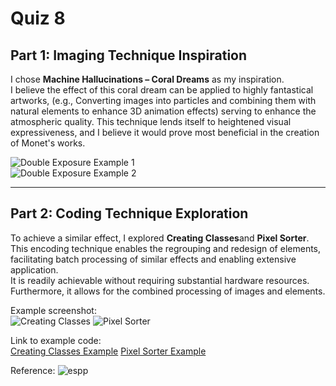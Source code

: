 # Quiz 8

## Part 1: Imaging Technique Inspiration
I chose **Machine Hallucinations – Coral Dreams** as my inspiration.  
I believe the effect of this coral dream can be applied to highly fantastical artworks, (e.g., Converting images into particles and combining them with natural elements to enhance 3D animation effects) serving to enhance the atmospheric quality.
This technique lends itself to heightened visual expressiveness, and I believe it would prove most beneficial in the creation of Monet's works.

![Double Exposure Example 1](https://refikanadol.com/wp-content/uploads/2022/12/Coral-Art-Basel_Content-Render_02-1400x1400.png)  
![Double Exposure Example 2](https://refikanadol.com/wp-content/uploads/2022/12/RAS_Template_CD_.003.jpeg)

---

## Part 2: Coding Technique Exploration
To achieve a similar effect, I explored **Creating Classes**and **Pixel Sorter**.  
This encoding technique enables the regrouping and redesign of elements, facilitating batch processing of similar effects and enabling extensive application.  
It is readily achievable without requiring substantial hardware resources. Furthermore, it allows for the combined processing of images and elements. 

Example screenshot:  
![Creating Classes](https://happycoding.io/tutorials/processing/images/creating-classes-2.gif)
![Pixel Sorter](https://happycoding.io/tutorials/p5js/images/images/pixel-sorter-2.gif)



Link to example code:  
[Creating Classes Example](https://happycoding.io/tutorials/p5js/creating-classes)
[Pixel Sorter Example](https://happycoding.io/tutorials/p5js/images/pixel-sorter)

Reference:
![espp](https://www.behance.net/gallery/86189013/espp/modules/498787497)
